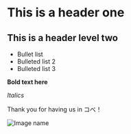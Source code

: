 # This is a header one

## This is a header level two

* Bullet list
* Bulleted list 2
* Bulleted list 3

__Bold text here__

_Italics_

Thank you for having us in コべ！

![Image name](http://www.interaksyon.com/interaktv/assets/2011/07/Kobe-smile.jpg)


